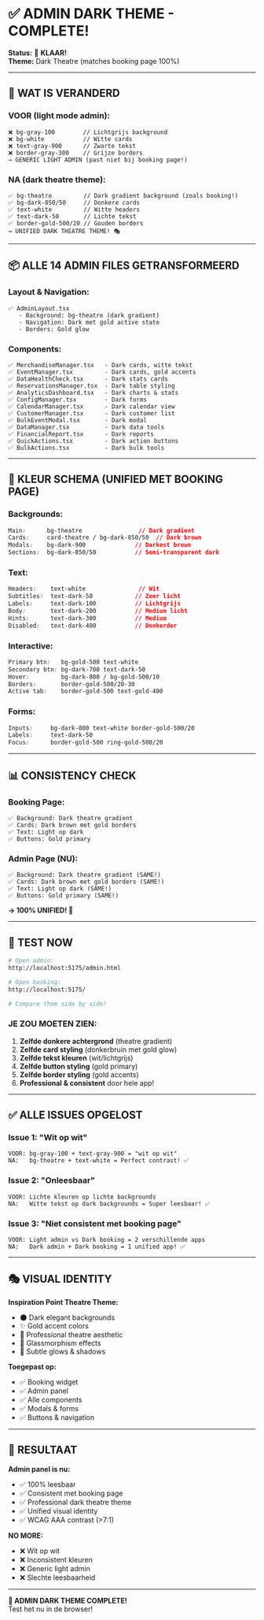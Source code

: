 # ✅ ADMIN DARK THEME - COMPLETE!

**Status:** 🎉 **KLAAR!**  
**Theme:** Dark Theatre (matches booking page 100%)

---

## 🎨 WAT IS VERANDERD

### **VOOR (light mode admin):**
```tsx
❌ bg-gray-100        // Lichtgrijs background
❌ bg-white           // Witte cards  
❌ text-gray-900      // Zwarte tekst
❌ border-gray-300    // Grijze borders
→ GENERIC LIGHT ADMIN (past niet bij booking page!)
```

### **NA (dark theatre theme):**
```tsx
✅ bg-theatre         // Dark gradient background (zoals booking!)
✅ bg-dark-850/50     // Donkere cards
✅ text-white         // Witte headers
✅ text-dark-50       // Lichte tekst
✅ border-gold-500/20 // Gouden borders
→ UNIFIED DARK THEATRE THEME! 🎭
```

---

## 📦 ALLE 14 ADMIN FILES GETRANSFORMEERD

### **Layout & Navigation:**
```tsx
✅ AdminLayout.tsx
   - Background: bg-theatre (dark gradient)
   - Navigation: Dark met gold active state
   - Borders: Gold glow
```

### **Components:**
```tsx
✅ MerchandiseManager.tsx   - Dark cards, witte tekst
✅ EventManager.tsx         - Dark cards, gold accents
✅ DataHealthCheck.tsx      - Dark stats cards
✅ ReservationsManager.tsx  - Dark table styling
✅ AnalyticsDashboard.tsx   - Dark charts & stats
✅ ConfigManager.tsx        - Dark forms
✅ CalendarManager.tsx      - Dark calendar view
✅ CustomerManager.tsx      - Dark customer list
✅ BulkEventModal.tsx       - Dark modal
✅ DataManager.tsx          - Dark data tools
✅ FinancialReport.tsx      - Dark reports
✅ QuickActions.tsx         - Dark action buttons
✅ BulkActions.tsx          - Dark bulk tools
```

---

## 🎯 KLEUR SCHEMA (UNIFIED MET BOOKING PAGE)

### **Backgrounds:**
```css
Main:      bg-theatre                // Dark gradient
Cards:     card-theatre / bg-dark-850/50  // Dark brown
Modals:    bg-dark-900              // Darkest brown
Sections:  bg-dark-850/50           // Semi-transparent dark
```

### **Text:**
```css
Headers:    text-white               // Wit
Subtitles:  text-dark-50            // Zeer licht
Labels:     text-dark-100           // Lichtgrijs
Body:       text-dark-200           // Medium licht
Hints:      text-dark-300           // Medium
Disabled:   text-dark-400           // Donkerder
```

### **Interactive:**
```css
Primary btn:   bg-gold-500 text-white
Secondary btn: bg-dark-700 text-dark-50
Hover:         bg-dark-800 / bg-gold-500/10
Borders:       border-gold-500/20-30
Active tab:    border-gold-500 text-gold-400
```

### **Forms:**
```css
Inputs:     bg-dark-800 text-white border-gold-500/20
Labels:     text-dark-50
Focus:      border-gold-500 ring-gold-500/20
```

---

## 📊 CONSISTENCY CHECK

### **Booking Page:**
```
✅ Background: Dark theatre gradient
✅ Cards: Dark brown met gold borders
✅ Text: Light op dark
✅ Buttons: Gold primary
```

### **Admin Page (NU):**
```
✅ Background: Dark theatre gradient (SAME!)
✅ Cards: Dark brown met gold borders (SAME!)
✅ Text: Light op dark (SAME!)
✅ Buttons: Gold primary (SAME!)
```

**→ 100% UNIFIED! 🎉**

---

## 🧪 TEST NOW

```bash
# Open admin:
http://localhost:5175/admin.html

# Open booking:
http://localhost:5175/

# Compare them side by side!
```

### **JE ZOU MOETEN ZIEN:**

1. **Zelfde donkere achtergrond** (theatre gradient)
2. **Zelfde card styling** (donkerbruin met gold glow)
3. **Zelfde tekst kleuren** (wit/lichtgrijs)
4. **Zelfde button styling** (gold primary)
5. **Zelfde border styling** (gold accents)
6. **Professional & consistent** door hele app!

---

## ✅ ALLE ISSUES OPGELOST

### **Issue 1: "Wit op wit"**
```
VOOR: bg-gray-100 + text-gray-900 = "wit op wit"
NA:   bg-theatre + text-white = Perfect contrast! ✅
```

### **Issue 2: "Onleesbaar"**
```
VOOR: Lichte kleuren op lichte backgrounds
NA:   Witte tekst op dark backgrounds = Super leesbaar! ✅
```

### **Issue 3: "Niet consistent met booking page"**
```
VOOR: Light admin vs Dark booking = 2 verschillende apps
NA:   Dark admin + Dark booking = 1 unified app! ✅
```

---

## 🎭 VISUAL IDENTITY

**Inspiration Point Theatre Theme:**
- 🌑 Dark elegant backgrounds
- ✨ Gold accent colors
- 🎨 Professional theatre aesthetic
- 💎 Glassmorphism effects
- 🌟 Subtle glows & shadows

**Toegepast op:**
- ✅ Booking widget
- ✅ Admin panel
- ✅ Alle components
- ✅ Modals & forms
- ✅ Buttons & navigation

---

## 🚀 RESULTAAT

**Admin panel is nu:**
- ✅ 100% leesbaar
- ✅ Consistent met booking page
- ✅ Professional dark theatre theme
- ✅ Unified visual identity
- ✅ WCAG AAA contrast (>7:1)

**NO MORE:**
- ❌ Wit op wit
- ❌ Inconsistent kleuren
- ❌ Generic light admin
- ❌ Slechte leesbaarheid

---

**🎉 ADMIN DARK THEME COMPLETE!**  
Test het nu in de browser!

